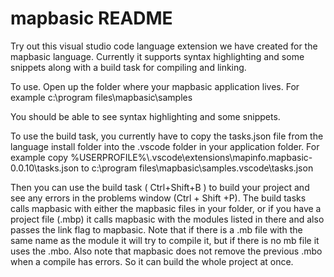 # mapbasic README

Try out this visual studio code language extension we have created for the mapbasic language.
Currently it supports syntax highlighting and some snippets along with a build task for compiling and linking.

To use. Open up the folder where your mapbasic application lives.
For example c:\program files\mapbasic\samples

You should be able to see syntax highlighting and some snippets.

To use the build task, you currently have to copy the tasks.json file from the language install folder into the .vscode folder in your application folder.
For example copy %USERPROFILE%\\.vscode\extensions\mapinfo.mapbasic-0.0.10\tasks.json to c:\program files\mapbasic\samples\.vscode\tasks.json

Then you can use the build task ( Ctrl+Shift+B ) to build your project and see any errors in the problems window (Ctrl + Shift +P).
The build tasks calls mapbasic with either the mapbasic files in your folder, or if you have a project file (.mbp) it calls mapbasic with the modules listed in there and also passes the link flag to mapbasic.
Note that if there is a .mb file with the same name as the module it will try to compile it, but if there is no mb file it uses the .mbo.
Also note that mapbasic does not remove the previous .mbo when a compile has errors.
So it can build the whole project at once.
